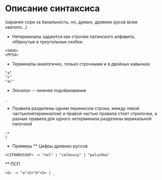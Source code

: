 # Описание синтаксиса

(заранее сори за банальность, но, думаю, древних русов всем хватило...)

* Нетерминалы задаются как строчки латинского алфавита, обёрнутые в треугольные скобки
```
<SHUE>
<PPSH>
```

* Терминалы аналогично, только строчными и в двойных кавычках
```
"a"
"c"
"ac"
```
* Эпсилон -- нижнее подчёркивание
```
_
```

* Правила разделены одним переносом строки, между левой частью(нетерминалом) и правой частью правила стоит стрелочка, а разные правила для одного нетерминала разделены верикальной палочкой
```
->
|
```
 
* Примеры
** Цифры древних руссов
```
<CIFRARUSSOF> -> "nol" | "celkoviy" | "polushka"
```
** ПСП
```
<S> -> "a"<S>"b"<S> | _
```
